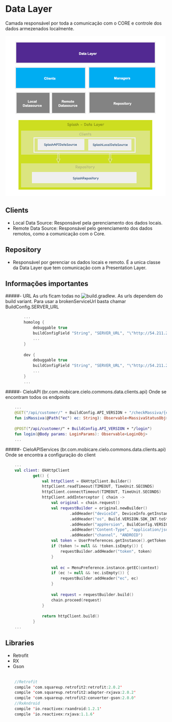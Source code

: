 # Data Layer

Camada responsável por toda a comunicação com o CORE e controle dos dados armezenados localmente.


![data layer img](./readme/imgs/dataLayer.png?raw=true) 

## Clients

- Local Data Source: Responsável pela gerenciamento dos dados locais.
- Remote Data Source: Responsável pelo gerenciamento dos dados remotos, como a comunicação com o Core.


## Repository

- Responsável por gerenciar os dados locais e remoto. É a unica classe da Data Layer que tem comunicação com a Presentation Layer.

## Informações importantes

#####- URL
As urls ficam todas no ![build.gradlew](./app/build.gradlew). As urls dependem do build variant.
Para usar a brokenServiceUrl basta chamar BuildConfig.SERVER_URL

```kotlin
        ...
        homolog {
            debuggable true
            buildConfigField "String", "SERVER_URL", "\"http://54.211.209.82:8080\""
            ...
        }

        dev {
            debuggable true
            buildConfigField "String", "SERVER_URL", "\"http://54.211.209.82:8082\""
            ...
        }
        ...
```
 
#####- CieloAPI (br.com.mobicare.cielo.commons.data.clients.api)
Onde se encontram todos os endpoints

```kotlin
    ...
    @GET("/api/customer/" + BuildConfig.API_VERSION + "/checkMassiva/{ec}")
    fun isMassiva(@Path("ec") ec: String): Observable<MassivaStatusObj>
    
    @POST("/api/customer/" + BuildConfig.API_VERSION + "/login")
    fun login(@Body params: LoginParams): Observable<LoginObj>
    ...
```


#####- CieloAPIServices (br.com.mobicare.cielo.commons.data.clients.api)
Onde se encontra a configuração do client

```kotlin
    ...
    val client: OkHttpClient
            get() {
                val httpClient = OkHttpClient.Builder()
                httpClient.readTimeout(TIMEOUT, TimeUnit.SECONDS)
                httpClient.connectTimeout(TIMEOUT, TimeUnit.SECONDS)
                httpClient.addInterceptor { chain ->
                    val original = chain.request()
                    val requestBuilder = original.newBuilder()
                            .addHeader("deviceId", DeviceInfo.getInstance().deviceId)
                            .addHeader("os", Build.VERSION.SDK_INT.toString())
                            .addHeader("appVersion", BuildConfig.VERSION_NAME.toString())
                            .addHeader("Content-Type", "application/json")
                            .addHeader("channel", "ANDROID")
                    val token = UserPreferences.getInstance().getToken(context)
                    if (token != null && !token.isEmpty()) {
                        requestBuilder.addHeader("token", token)
                    }
    
                    val ec = MenuPreference.instance.getEC(context)
                    if (ec != null && !ec.isEmpty()) {
                        requestBuilder.addHeader("ec", ec)
                    }
    
                    val request = requestBuilder.build()
                    chain.proceed(request)
                }
    
                return httpClient.build()
            }
    ...
```

## Libraries

- Retrofit
- RX
- Gson

```kotlin

    //Retrofit
    compile 'com.squareup.retrofit2:retrofit:2.0.2'
    compile 'com.squareup.retrofit2:adapter-rxjava:2.0.2'
    compile 'com.squareup.retrofit2:converter-gson:2.0.0'
    //RxAndroid
    compile 'io.reactivex:rxandroid:1.2.1'
    compile 'io.reactivex:rxjava:1.1.6'

```
